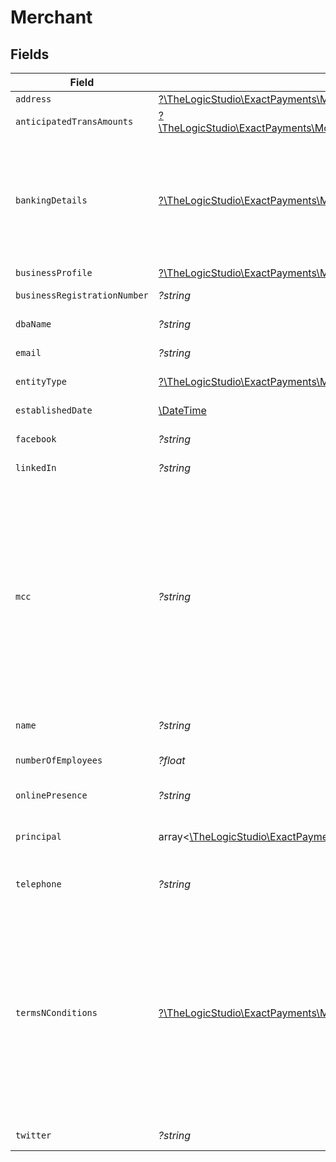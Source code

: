 # Merchant


## Fields

| Field                                                                                                                                                                                                                                                                   | Type                                                                                                                                                                                                                                                                    | Required                                                                                                                                                                                                                                                                | Description                                                                                                                                                                                                                                                             | Example                                                                                                                                                                                                                                                                 |
| ----------------------------------------------------------------------------------------------------------------------------------------------------------------------------------------------------------------------------------------------------------------------- | ----------------------------------------------------------------------------------------------------------------------------------------------------------------------------------------------------------------------------------------------------------------------- | ----------------------------------------------------------------------------------------------------------------------------------------------------------------------------------------------------------------------------------------------------------------------- | ----------------------------------------------------------------------------------------------------------------------------------------------------------------------------------------------------------------------------------------------------------------------- | ----------------------------------------------------------------------------------------------------------------------------------------------------------------------------------------------------------------------------------------------------------------------- |
| `address`                                                                                                                                                                                                                                                               | [?\TheLogicStudio\ExactPayments\Models\Shared\UpdatableAddress](../../Models/Shared/UpdatableAddress.md)                                                                                                                                                                | :heavy_minus_sign:                                                                                                                                                                                                                                                      | N/A                                                                                                                                                                                                                                                                     |                                                                                                                                                                                                                                                                         |
| `anticipatedTransAmounts`                                                                                                                                                                                                                                               | [?\TheLogicStudio\ExactPayments\Models\Shared\UpdatableAnticipatedTransAmounts](../../Models/Shared/UpdatableAnticipatedTransAmounts.md)                                                                                                                                | :heavy_minus_sign:                                                                                                                                                                                                                                                      | N/A                                                                                                                                                                                                                                                                     |                                                                                                                                                                                                                                                                         |
| `bankingDetails`                                                                                                                                                                                                                                                        | [?\TheLogicStudio\ExactPayments\Models\Shared\UpdatableBankingDetails](../../Models/Shared/UpdatableBankingDetails.md)                                                                                                                                                  | :heavy_minus_sign:                                                                                                                                                                                                                                                      | Banking details of the Account for ACH Payments, this field will be available ony for the Onboarding Applications submitted with the Banking Details.                                                                                                                   |                                                                                                                                                                                                                                                                         |
| `businessProfile`                                                                                                                                                                                                                                                       | [?\TheLogicStudio\ExactPayments\Models\Shared\UpdatableBusinessProfile](../../Models/Shared/UpdatableBusinessProfile.md)                                                                                                                                                | :heavy_minus_sign:                                                                                                                                                                                                                                                      | N/A                                                                                                                                                                                                                                                                     |                                                                                                                                                                                                                                                                         |
| `businessRegistrationNumber`                                                                                                                                                                                                                                            | *?string*                                                                                                                                                                                                                                                               | :heavy_minus_sign:                                                                                                                                                                                                                                                      | Tax identifier of the Business.                                                                                                                                                                                                                                         | 888596928                                                                                                                                                                                                                                                               |
| `dbaName`                                                                                                                                                                                                                                                               | *?string*                                                                                                                                                                                                                                                               | :heavy_minus_sign:                                                                                                                                                                                                                                                      | Doing Business As Name.                                                                                                                                                                                                                                                 | Acme Trading                                                                                                                                                                                                                                                            |
| `email`                                                                                                                                                                                                                                                                 | *?string*                                                                                                                                                                                                                                                               | :heavy_minus_sign:                                                                                                                                                                                                                                                      | Contact Email of the Business.                                                                                                                                                                                                                                          | business-contact@acmecorp.com                                                                                                                                                                                                                                           |
| `entityType`                                                                                                                                                                                                                                                            | [?\TheLogicStudio\ExactPayments\Models\Shared\EntityType](../../Models/Shared/EntityType.md)                                                                                                                                                                            | :heavy_minus_sign:                                                                                                                                                                                                                                                      | Entity type of the Business.                                                                                                                                                                                                                                            | LLC                                                                                                                                                                                                                                                                     |
| `establishedDate`                                                                                                                                                                                                                                                       | [\DateTime](https://www.php.net/manual/en/class.datetime.php)                                                                                                                                                                                                           | :heavy_minus_sign:                                                                                                                                                                                                                                                      | Business Established Date.                                                                                                                                                                                                                                              | 2021-07-21T16:24:22.678+00:00                                                                                                                                                                                                                                           |
| `facebook`                                                                                                                                                                                                                                                              | *?string*                                                                                                                                                                                                                                                               | :heavy_minus_sign:                                                                                                                                                                                                                                                      | Facebook link of the Business.                                                                                                                                                                                                                                          | www.facebook.com/acmecorp                                                                                                                                                                                                                                               |
| `linkedIn`                                                                                                                                                                                                                                                              | *?string*                                                                                                                                                                                                                                                               | :heavy_minus_sign:                                                                                                                                                                                                                                                      | LinkedIn link of the Business.                                                                                                                                                                                                                                          | www.linkedin.com/in/acmecorp                                                                                                                                                                                                                                            |
| `mcc`                                                                                                                                                                                                                                                                   | *?string*                                                                                                                                                                                                                                                               | :heavy_minus_sign:                                                                                                                                                                                                                                                      | The business classification drives the [Merchant Category Codes](/operations/listMerchantCategoryCodes) selection. Prohibited or high-risk MCC codes are identified by Exact and are marked accordingly. Prohibited accounts are immediately declined while onboarding. | 1761                                                                                                                                                                                                                                                                    |
| `name`                                                                                                                                                                                                                                                                  | *?string*                                                                                                                                                                                                                                                               | :heavy_minus_sign:                                                                                                                                                                                                                                                      | The Name of the Business.                                                                                                                                                                                                                                               | Acme Corp                                                                                                                                                                                                                                                               |
| `numberOfEmployees`                                                                                                                                                                                                                                                     | *?float*                                                                                                                                                                                                                                                                | :heavy_minus_sign:                                                                                                                                                                                                                                                      | Number of Employees of the Business.                                                                                                                                                                                                                                    | 100                                                                                                                                                                                                                                                                     |
| `onlinePresence`                                                                                                                                                                                                                                                        | *?string*                                                                                                                                                                                                                                                               | :heavy_minus_sign:                                                                                                                                                                                                                                                      | Website URL of the Business.                                                                                                                                                                                                                                            | www.acmecorp.com                                                                                                                                                                                                                                                        |
| `principal`                                                                                                                                                                                                                                                             | array<[\TheLogicStudio\ExactPayments\Models\Shared\UpdatablePrincipal](../../Models/Shared/UpdatablePrincipal.md)>                                                                                                                                                      | :heavy_minus_sign:                                                                                                                                                                                                                                                      | The details for the Principal owner(s) of the Business.                                                                                                                                                                                                                 |                                                                                                                                                                                                                                                                         |
| `telephone`                                                                                                                                                                                                                                                             | *?string*                                                                                                                                                                                                                                                               | :heavy_minus_sign:                                                                                                                                                                                                                                                      | Telephone Number of the Business.                                                                                                                                                                                                                                       | 2255441120                                                                                                                                                                                                                                                              |
| `termsNConditions`                                                                                                                                                                                                                                                      | [?\TheLogicStudio\ExactPayments\Models\Shared\TermsNConditions](../../Models/Shared/TermsNConditions.md)                                                                                                                                                                | :heavy_minus_sign:                                                                                                                                                                                                                                                      | Whether the Organization or Account has agreed to the Terms and Conditions. This field will be available in response only when the termsNConditions were sent to exact payments when the Onboarding Application was created.                                            |                                                                                                                                                                                                                                                                         |
| `twitter`                                                                                                                                                                                                                                                               | *?string*                                                                                                                                                                                                                                                               | :heavy_minus_sign:                                                                                                                                                                                                                                                      | Twitter link of the Business.                                                                                                                                                                                                                                           | www.twitter.com/acmecorp                                                                                                                                                                                                                                                |